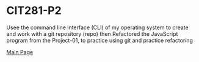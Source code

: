 # CIT281-P2

Usee the command line interface (CLI) of my operating system to create and work with a git repository (repo) then Refactored the JavaScript program from the Project-01, to practice using git and practice refactoring

[Main Page](https://c-stockdale.github.io/)
